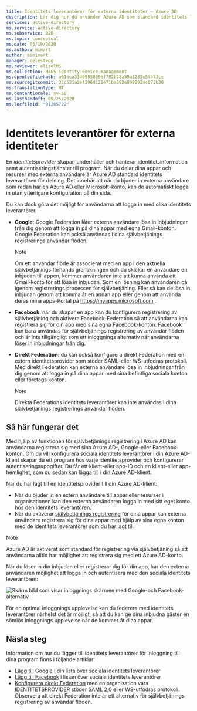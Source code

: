 ```yaml
---
title: Identitets leverantörer för externa identiteter – Azure AD
description: Lär dig hur du använder Azure AD som standard identitets leverantör för delning med externa användare.
services: active-directory
ms.service: active-directory
ms.subservice: B2B
ms.topic: conceptual
ms.date: 05/19/2020
ms.author: mimart
author: msmimart
manager: celestedg
ms.reviewer: elisolMS
ms.collection: M365-identity-device-management
ms.openlocfilehash: a61eca3340985886ef782b28a59a1283c5f473ce
ms.sourcegitcommit: 32c521a2ef396d121e71ba682e098092ac673b30
ms.translationtype: MT
ms.contentlocale: sv-SE
ms.lasthandoff: 09/25/2020
ms.locfileid: "91265722"
---
```

# <a name="identity-providers-for-external-identities"></a>Identitets leverantörer för externa identiteter

En *identitetsprovider* skapar, underhåller och hanterar identitetsinformation samt autentiseringstjänster till program. När du delar dina appar och resurser med externa användare är Azure AD standard identitets leverantören för delning. Det innebär att när du bjuder in externa användare som redan har en Azure AD eller Microsoft-konto, kan de automatiskt logga in utan ytterligare konfiguration på din sida.

Du kan dock göra det möjligt för användarna att logga in med olika identitets leverantörer.

- **Google**: Google Federation låter externa användare lösa in inbjudningar från dig genom att logga in på dina appar med egna Gmail-konton. Google Federation kan också användas i dina självbetjänings registrerings användar flöden.
   > [!NOTE]
   > Om ett användar flöde är associerat med en app i den aktuella självbetjänings förhands granskningen och du skickar en användare en inbjudan till appen, kommer användaren inte att kunna använda ett Gmail-konto för att lösa in inbjudan. Som en lösning kan användaren gå igenom registrerings processen för självbetjäning. Eller så kan de lösa in inbjudan genom att komma åt en annan app eller genom att använda deras mina apps-Portal på https://myapps.microsoft.com .

- **Facebook**: när du skapar en app kan du konfigurera registrering av självbetjäning och aktivera Facebook-Federation så att användarna kan registrera sig för din app med sina egna Facebook-konton. Facebook kan bara användas för självbetjänings registrering av användar flöden och är inte tillgängligt som ett inloggnings alternativ när användarna löser in inbjudningar från dig.

- **Direkt Federation**: du kan också konfigurera direkt Federation med en extern identitetsprovider som stöder SAML-eller WS-utfodras protokoll. Med direkt Federation kan externa användare lösa in inbjudningar från dig genom att logga in på dina appar med sina befintliga sociala konton eller företags konton. 
   > [!NOTE]
   > Direkta Federations identitets leverantörer kan inte användas i dina självbetjänings registrerings användar flöden.


## <a name="how-it-works"></a>Så här fungerar det

Med hjälp av funktionen för självbetjänings registrering i Azure AD kan användarna registrera sig med sina Azure AD-, Google-eller Facebook-konton. Om du vill konfigurera sociala identitets leverantörer i din Azure AD-klient skapar du ett program hos varje identitetsprovider och konfigurerar autentiseringsuppgifter. Du får ett klient-eller app-ID och en klient-eller app-hemlighet, som du sedan kan lägga till i din Azure AD-klient.

När du har lagt till en identitetsprovider till din Azure AD-klient:

- När du bjuder in en extern användare till appar eller resurser i organisationen kan den externa användaren logga in med sitt eget konto hos den identitets leverantören.
- När du aktiverar [självbetjänings registrering](self-service-sign-up-overview.md) för dina appar kan externa användare registrera sig för dina appar med hjälp av sina egna konton med de identitets leverantörer som du har lagt till.

> [!NOTE]
> Azure AD är aktiverat som standard för registrering via självbetjäning så att användarna alltid har möjlighet att registrera sig med ett Azure AD-konto.

När du löser in din inbjudan eller registrerar dig för din app, har den externa användaren möjlighet att logga in och autentisera med den sociala identitets leverantören:

![Skärm bild som visar inloggnings skärmen med Google-och Facebook-alternativ](media/identity-providers/sign-in-with-social-identity.png)

För en optimal inloggnings upplevelse kan du federera med identitets leverantörer närhelst det är möjligt, så att du kan ge dina inbjudna gäster en sömlös inloggnings upplevelse när de kommer åt dina appar.  

## <a name="next-steps"></a>Nästa steg

Information om hur du lägger till identitets leverantörer för inloggning till dina program finns i följande artiklar:

- [Lägg till Google](google-federation.md) i din lista över sociala identitets leverantörer
- [Lägg till Facebook](facebook-federation.md) i listan över sociala identitets leverantörer
- [Konfigurera direkt Federation](direct-federation.md) med en organisation vars IDENTITETSPROVIDER stöder SAML 2,0 eller WS-utfodras protokoll. Observera att direkt Federation inte är ett alternativ för självbetjänings registrering av användar flöden.
